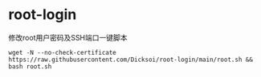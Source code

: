 # root-login

修改root用户密码及SSH端口一键脚本

```shell
wget -N --no-check-certificate https://raw.githubusercontent.com/Dicksoi/root-login/main/root.sh && bash root.sh
```


